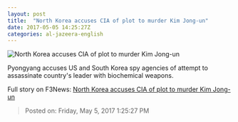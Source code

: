 ```yaml
---
layout: post
title:  "North Korea accuses CIA of plot to murder Kim Jong-un"
date: 2017-05-05 14:25:27Z
categories: al-jazeera-english
---
```


![North Korea accuses CIA of plot to murder Kim Jong-un](http://www.aljazeera.com/mritems/Images/2017/5/2/d3c375106b72440283a4a95e5e916900_18.jpg)

Pyongyang accuses US and South Korea spy agencies of attempt to assassinate country's leader with biochemical weapons.


Full story on F3News: [North Korea accuses CIA of plot to murder Kim Jong-un](http://www.f3nws.com/n/EV3MRF)

> Posted on: Friday, May 5, 2017 1:25:27 PM

